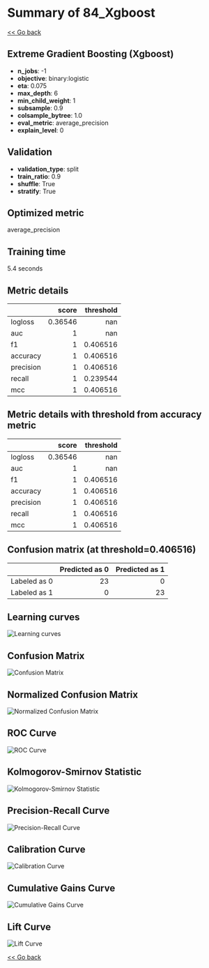 # Summary of 84_Xgboost

[<< Go back](../README.md)


## Extreme Gradient Boosting (Xgboost)
- **n_jobs**: -1
- **objective**: binary:logistic
- **eta**: 0.075
- **max_depth**: 6
- **min_child_weight**: 1
- **subsample**: 0.9
- **colsample_bytree**: 1.0
- **eval_metric**: average_precision
- **explain_level**: 0

## Validation
 - **validation_type**: split
 - **train_ratio**: 0.9
 - **shuffle**: True
 - **stratify**: True

## Optimized metric
average_precision

## Training time

5.4 seconds

## Metric details
|           |   score |   threshold |
|:----------|--------:|------------:|
| logloss   | 0.36546 |  nan        |
| auc       | 1       |  nan        |
| f1        | 1       |    0.406516 |
| accuracy  | 1       |    0.406516 |
| precision | 1       |    0.406516 |
| recall    | 1       |    0.239544 |
| mcc       | 1       |    0.406516 |


## Metric details with threshold from accuracy metric
|           |   score |   threshold |
|:----------|--------:|------------:|
| logloss   | 0.36546 |  nan        |
| auc       | 1       |  nan        |
| f1        | 1       |    0.406516 |
| accuracy  | 1       |    0.406516 |
| precision | 1       |    0.406516 |
| recall    | 1       |    0.406516 |
| mcc       | 1       |    0.406516 |


## Confusion matrix (at threshold=0.406516)
|              |   Predicted as 0 |   Predicted as 1 |
|:-------------|-----------------:|-----------------:|
| Labeled as 0 |               23 |                0 |
| Labeled as 1 |                0 |               23 |

## Learning curves
![Learning curves](learning_curves.png)
## Confusion Matrix

![Confusion Matrix](confusion_matrix.png)


## Normalized Confusion Matrix

![Normalized Confusion Matrix](confusion_matrix_normalized.png)


## ROC Curve

![ROC Curve](roc_curve.png)


## Kolmogorov-Smirnov Statistic

![Kolmogorov-Smirnov Statistic](ks_statistic.png)


## Precision-Recall Curve

![Precision-Recall Curve](precision_recall_curve.png)


## Calibration Curve

![Calibration Curve](calibration_curve_curve.png)


## Cumulative Gains Curve

![Cumulative Gains Curve](cumulative_gains_curve.png)


## Lift Curve

![Lift Curve](lift_curve.png)



[<< Go back](../README.md)
